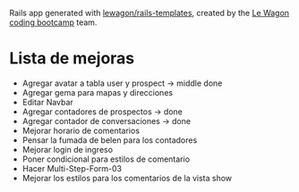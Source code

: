 Rails app generated with [lewagon/rails-templates](https://github.com/lewagon/rails-templates), created by the [Le Wagon coding bootcamp](https://www.lewagon.com) team.

# Lista de mejoras

+ Agregar avatar a tabla user y prospect -> middle done
+ Agregar gema para mapas y direcciones
+ Editar Navbar
+ Agregar contadores de prospectos -> done
+ Agregar contador de conversaciones -> done
+ Mejorar horario de comentarios
+ Pensar la fumada de belen para los contadores
+ Mejorar login de ingreso
+ Poner condicional para estilos de comentario
+ Hacer Multi-Step-Form-03
+ Mejorar los estilos para los comentarios de la vista show
